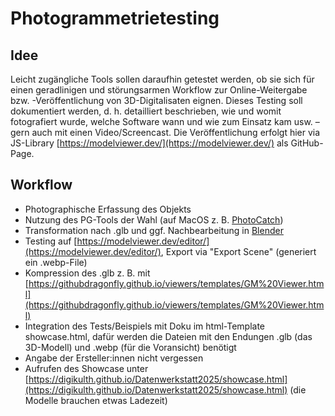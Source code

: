 # Photogrammetrietesting
## Idee
Leicht zugängliche Tools sollen daraufhin getestet werden, ob sie sich für einen geradlinigen und störungsarmen Workflow zur Online-Weitergabe bzw. -Veröffentlichung von 3D-Digitalisaten eignen. Dieses Testing soll dokumentiert werden, d. h. detailliert beschrieben, wie und womit fotografiert wurde, welche Software wann und wie zum Einsatz kam usw. – gern auch mit einen Video/Screencast.
Die Veröffentlichung erfolgt hier via JS-Library [https://modelviewer.dev/](https://modelviewer.dev/) als GitHub-Page.
## Workflow
- Photographische Erfassung des Objekts
- Nutzung des PG-Tools der Wahl (auf MacOS z. B. [PhotoCatch](https://github.com/eospi/Object-Capture-UI))
- Transformation nach .glb und ggf. Nachbearbeitung in [Blender](https://www.blender.org/)
- Testing auf [https://modelviewer.dev/editor/](https://modelviewer.dev/editor/), Export via "Export Scene" (generiert ein .webp-File)
- Kompression des .glb z. B. mit [https://githubdragonfly.github.io/viewers/templates/GM%20Viewer.html](https://githubdragonfly.github.io/viewers/templates/GM%20Viewer.html)
- Integration des Tests/Beispiels mit Doku im html-Template showcase.html, dafür werden die Dateien mit den Endungen .glb (das 3D-Modell) und .webp (für die Voransicht) benötigt
- Angabe der Ersteller:innen nicht vergessen
- Aufrufen des Showcase unter [https://digikulth.github.io/Datenwerkstatt2025/showcase.html](https://digikulth.github.io/Datenwerkstatt2025/showcase.html) (die Modelle brauchen etwas Ladezeit)
